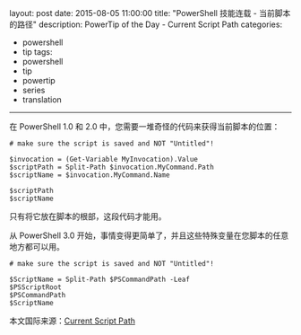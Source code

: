 ﻿layout: post
date: 2015-08-05 11:00:00
title: "PowerShell 技能连载 - 当前脚本的路径"
description: PowerTip of the Day - Current Script Path
categories:
- powershell
- tip
tags:
- powershell
- tip
- powertip
- series
- translation
---
在 PowerShell 1.0 和 2.0 中，您需要一堆奇怪的代码来获得当前脚本的位置：

    # make sure the script is saved and NOT "Untitled"!
     
    $invocation = (Get-Variable MyInvocation).Value
    $scriptPath = Split-Path $invocation.MyCommand.Path
    $scriptName = $invocation.MyCommand.Name
    
    $scriptPath
    $scriptName

只有将它放在脚本的根部，这段代码才能用。

从 PowerShell 3.0 开始，事情变得更简单了，并且这些特殊变量在您脚本的任意地方都可以用。

    # make sure the script is saved and NOT "Untitled"!
    
    $ScriptName = Split-Path $PSCommandPath -Leaf
    $PSScriptRoot
    $PSCommandPath
    $ScriptName

<!--more-->
本文国际来源：[Current Script Path](http://powershell.com/cs/blogs/tips/archive/2015/08/05/current-script-path.aspx)
